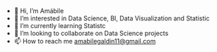 - 👋 Hi, I’m Amábile
- 👀 I’m interested in Data Science, BI, Data Visualization and Statistic
- 🌱 I’m currently learning Statistc
- 💞️ I’m looking to collaborate on Data Science projects
- 📫 How to reach me amabilegaldin11@gmail.com

<!---
Amablie/Amablie is a ✨ special ✨ repository because its `README.md` (this file) appears on your GitHub profile.
You can click the Preview link to take a look at your changes.
--->
